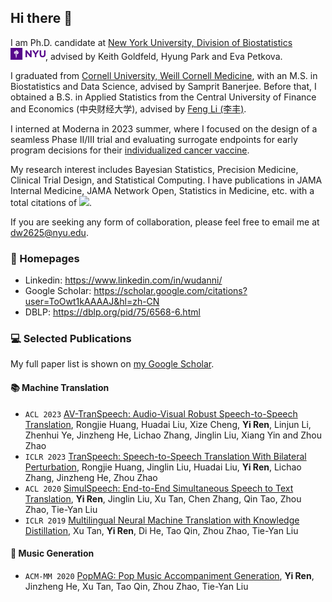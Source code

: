 ## Hi there 👋

I am Ph.D. candidate at [New York University, Division of Biostatistics](https://med.nyu.edu/departments-institutes/population-health/divisions-sections-centers/biostatistics/) <img src='./NYU_logo.png' style='width: 4em;'>, advised by Keith Goldfeld, Hyung Park and Eva Petkova. 

I graduated from [Cornell University, Weill Cornell Medicine](https://gradschool.weill.cornell.edu/biostatistics-and-data-science), with an M.S. in Biostatistics and Data Science, advised by Samprit Banerjee. Before that, I obtained a B.S. in Applied Statistics from the Central University of Finance and Economics (中央财经大学), advised by [Feng Li (李丰)](http://sam.cufe.edu.cn/info/1115/1876.htm).

I interned at Moderna in 2023 summer, where I focused on the design of a seamless Phase II/III trial and evaluating surrogate endpoints for early program decisions for their [individualized cancer vaccine](https://www.modernatx.com/media-center/all-media/blogs/individual.neoantigen-therapies). 

My research interest includes Bayesian Statistics, Precision Medicine, Clinical Trial Design, and Statistical Computing. I have publications in JAMA Internal Medicine, JAMA Network Open, Statistics in Medicine, etc. with a total citations of <a href='https://scholar.google.com/citations?user=ToOwt1kAAAAJ&hl=zh-CN'><img src="https://img.shields.io/endpoint?logo=Google%20Scholar&url=https%3A%2F%2Fcdn.jsdelivr.net%2Fgh%2FRayeRen%2Frayeren.github.io@google-scholar-stats%2Fgs_data_shieldsio.json&labelColor=f6f6f6&color=9cf&style=flat&label=citations"></a>.  

If you are seeking any form of collaboration, please feel free to email me at [dw2625@nyu.edu](mailto:dw2625@nyu.edu).

### 📎 Homepages
- Linkedin: https://www.linkedin.com/in/wudanni/
- Google Scholar: https://scholar.google.com/citations?user=ToOwt1kAAAAJ&hl=zh-CN
- DBLP: https://dblp.org/pid/75/6568-6.html

### 💻 Selected Publications

My full paper list is shown on [my Google Scholar](https://scholar.google.com/citations?user=ToOwt1kAAAAJ&hl=zh-CN).

#### 📚 Machine Translation 
- ``ACL 2023`` [AV-TranSpeech: Audio-Visual Robust Speech-to-Speech Translation](), Rongjie Huang, Huadai Liu, Xize Cheng, **Yi Ren**, Linjun Li, Zhenhui Ye, Jinzheng He, Lichao Zhang, Jinglin Liu, Xiang Yin and Zhou Zhao
- ``ICLR 2023`` [TranSpeech: Speech-to-Speech Translation With Bilateral Perturbation](https://openreview.net/forum?id=UVAmFAtC5ye), Rongjie Huang, Jinglin Liu, Huadai Liu, **Yi Ren**, Lichao Zhang, Jinzheng He, Zhou Zhao
- ``ACL 2020`` [SimulSpeech: End-to-End Simultaneous Speech to Text Translation](https://www.aclweb.org/anthology/2020.acl-main.350), **Yi Ren**, Jinglin Liu, Xu Tan, Chen Zhang, Qin Tao, Zhou Zhao, Tie-Yan Liu
- ``ICLR 2019`` [Multilingual Neural Machine Translation with Knowledge Distillation](https://openreview.net/forum?id=S1gUsoR9YX), Xu Tan, **Yi Ren**, Di He, Tao Qin, Zhou Zhao, Tie-Yan Liu

#### 🎼 Music Generation 
- ``ACM-MM 2020`` [PopMAG: Pop Music Accompaniment Generation](https://dl.acm.org/doi/10.1145/3394171.3413721), **Yi Ren**, Jinzheng He, Xu Tan, Tao Qin, Zhou Zhao, Tie-Yan Liu
